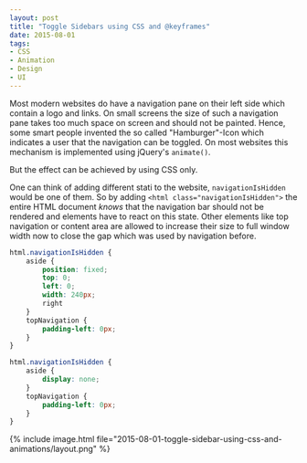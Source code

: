 ```yaml
---
layout: post
title: "Toggle Sidebars using CSS and @keyframes"
date: 2015-08-01
tags:
- CSS
- Animation
- Design
- UI
---
```

Most modern websites do have a navigation pane on their left side which contain a logo and links.
On small screens the size of such a navigation pane takes too much space on screen and should not be painted.
Hence, some smart people invented the so called "Hamburger"-Icon which indicates a user that the navigation can be toggled. 
On most websites this mechanism is implemented using jQuery's ``animate()``.

<!-- more -->

But the effect can be achieved by using CSS only.

One can think of adding different stati to the website, `navigationIsHidden` would be one of them.
So by adding `<html class="navigationIsHidden">` the entire HTML document _knows_ that the navigation bar should not be rendered and elements have to react on this state.
Other elements like top navigation or content area are allowed to increase their size to full window width now to close the gap which was used by navigation before.

~~~scss
html.navigationIsHidden {
    aside {
        position: fixed;
        top: 0;
        left: 0;
        width: 240px;
        right
    }
    topNavigation {
        padding-left: 0px;
    }
}

html.navigationIsHidden {
    aside {
        display: none;
    }
    topNavigation {
        padding-left: 0px;
    }
}
~~~
{% include image.html file="2015-08-01-toggle-sidebar-using-css-and-animations/layout.png" %}

[1]: http://hanselminutes.com/445/all-about-css-animations-with-val-head "Hanselminutes"


